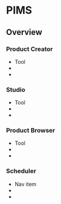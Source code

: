 # PIMS

## Overview

### Product Creator

* Tool
* 
* 


### Studio

* Tool
* 
* 


### Product Browser

* Tool
* 
* 

### Scheduler

* Nav item
* 
* 
